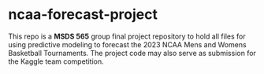 # ncaa-forecast-project
This repo is a **MSDS 565** group final project repository to hold all files for using predictive modeling to forecast the 2023 NCAA Mens and Womens Basketball Tournaments. The project code may also serve as submission for the Kaggle team competition.
